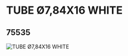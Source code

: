 # TUBE Ø7,84X16 WHITE
## 75535
![TUBE Ø7,84X16 WHITE](https://lc-www-live-s.legocdn.com/media/bricks/5/2/75535.jpg)